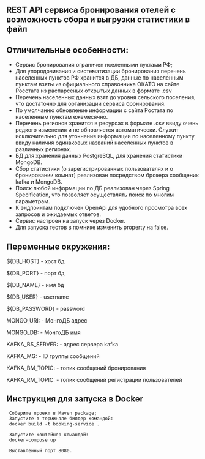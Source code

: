 REST API сервиса бронирования отелей с возможность сбора и выгрузки статистики в файл
-
 Отличительные особенности:
-
  - Сервис бронирования ограничен нселенными пуктами РФ;
  - Для упорядочивания и систематизации бронирования перечень населенных пунктов РФ хранится в ДБ, 
    данные по населенным пунктам взяты из официального справочника ОКАТО на сайте Росстата из распарсеных открытых данных в формате .csv
  - Перечень населенных данных взят до уровня сельского поселения, что достаточно для организации сервиса бронирования.
  - По умолчанию обновление информации с сайта Ростата по населенным пунктам ежемесячно.
  - Перечень регионов хранится в ресурсах в формате .csv  ввиду очень редкого изменения и не обновляется автоматически. Служит исключительно
    для уточнения информации по населенному пункту ввиду наличия одинаковых названий населенных пунктов в различных регионах.
  - БД для хранения данных PostgreSQL, для хранения статистики MongoDB.
  - Сбор статистики (о зарегистрированных пользователях и о бронировании комнат) реализован посредством брокера сообщеник kafka и MongoDB.
  - Поиск любой информации по ДБ реализован через Spring Specification, что позволяет осуществлять поиск по многим параметрам.
  - К эндпоинтам подключен OpenApi для удобного просмотра всех запросов и ожидаемых ответов.
  - Сервис настроен на запуск через Docker.
  - Для запуска тестов в помнике изменить property <skiptests> на false.


Переменные окружения:
--
   ${DB_HOST} - хост бд

${DB_PORT} - порт бд

${DB_NAME} - имя бд

${DB_USER} - username

${DB_PASSWORD} - password

MONGO_URI: - МонгоДБ адрес

MONGO_DB: - МонгоДБ имя

KAFKA_BS_SERVER: - адрес сервера kafka

KAFKA_MG:  - ID группы сообщений

KAFKA_BM_TOPIC: - топик сообщений бронирования

KAFKA_RM_TOPIC: - топик сообщений регистрации пользователей


Инструкция для запуска в Docker
-
     Соберите проект в Maven package;
     Запустите в терминале билдер командой:
     docker build -t booking-service .

     Запустите контейнер командой:
     docker-compose up

     Выставленный порт 8080.